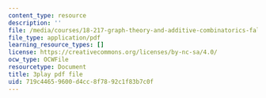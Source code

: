 ```yaml
---
content_type: resource
description: ''
file: /media/courses/18-217-graph-theory-and-additive-combinatorics-fall-2019/719c44659600d4cc8f7892c1f83b7c0f_EnPjyNsEHQM.pdf
file_type: application/pdf
learning_resource_types: []
license: https://creativecommons.org/licenses/by-nc-sa/4.0/
ocw_type: OCWFile
resourcetype: Document
title: 3play pdf file
uid: 719c4465-9600-d4cc-8f78-92c1f83b7c0f
---
```

